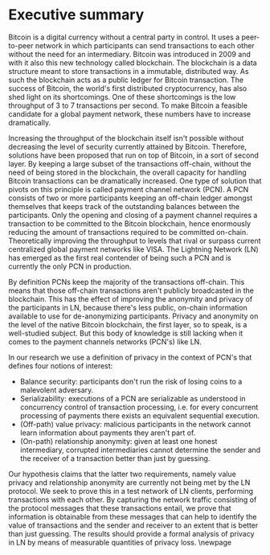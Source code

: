 # Executive summary

Bitcoin is a digital currency without a central party in control. It uses a peer-to-peer network in which participants can send transactions to each other without the need for an intermediary. Bitcoin was introduced in 2009 and with it also this new technology called blockchain. The blockchain is a data structure meant to store transactions in a immutable, distributed way. As such the blockchain acts as a public ledger for Bitcoin transaction. The success of Bitcoin, the world's first distributed cryptocurrency, has also shed light on its shortcomings. One of these shortcomings is the low throughput of 3 to 7 transactions per second. To make Bitcoin a feasible candidate for a global payment network, these numbers have to increase dramatically. 

Increasing the throughput of the blockchain itself isn't possible without decreasing the level of security currently attained by Bitcoin. Therefore, solutions have been proposed that run on top of Bitcoin, in a sort of second layer. By keeping a large subset of the transactions off-chain, without the need of being stored in the blockchain, the overall capacity for handling Bitcoin transactions can be dramatically increased. One type of solution that pivots on this principle is called payment channel network (PCN). A PCN consists of two or more participants keeping an off-chain ledger amongst themselves that keeps track of the outstanding balances between the participants. Only the opening and closing of a payment channel requires a transaction to be committed to the Bitcoin blockchain, hence enormously reducing the amount of transactions required to be committed on-chain. Theoretically improving the throughput to levels that rival or surpass current centralized global payment networks like VISA. The Lightning Network (LN) has emerged as the first real contender of being such a PCN and is currently the only PCN in production.

By definition PCNs keep the majority of the transactions off-chain. This means that those off-chain transactions aren't publicly broadcasted in the blockchain. This has the effect of improving the anonymity and privacy of the participants in LN, because there's less public, on-chain information available to use for de-anonymizing participants. Privacy and anonymity on the level of the native Bitcoin blockchain, the first layer, so to speak, is a well-studied subject. But this body of knowledge is still lacking when it comes to the payment channels networks (PCN's) like LN. 

In our research we use a definition of privacy in the context of PCN's that defines four notions of interest:

- Balance security: participants don't run the risk of losing coins to a malevolent adversary.
- Serializability: executions of a PCN are serializable as understood in concurrency control of transaction processing, i.e. for every concurrent processing of payments there exists an equivalent sequential execution.
- (Off-path) value privacy: malicious participants in the network cannot learn information about payments they aren't part of.
- (On-path) relationship anonymity: given at least one honest intermediary, corrupted intermediaries cannot determine the sender and the receiver of a transaction better than just by guessing.

Our hypothesis claims that the latter two requirements, namely value privacy and relationship anonymity are currently not being met by the LN protocol. We seek to prove this in a test network of LN clients, performing transactions with each other. By capturing the network traffic consisting of the protocol messages that these transactions entail, we prove that information is obtainable from these messages that can help to identify the value of transactions and the sender and receiver to an extent that is better than just guessing. The results should provide a formal analysis of privacy in LN by means of measurable quantities of privacy loss.
\newpage
